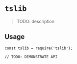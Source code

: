 # `tslib`

> TODO: description

## Usage

```
const tslib = require('tslib');

// TODO: DEMONSTRATE API
```
